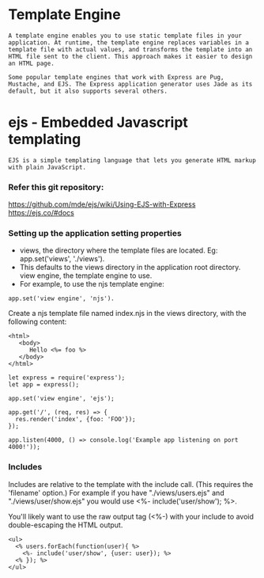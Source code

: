 
# Template Engine 
```
A template engine enables you to use static template files in your application. At runtime, the template engine replaces variables in a template file with actual values, and transforms the template into an HTML file sent to the client. This approach makes it easier to design an HTML page.
```

```
Some popular template engines that work with Express are Pug, Mustache, and EJS. The Express application generator uses Jade as its default, but it also supports several others.
```


# ejs - Embedded Javascript templating

```
EJS is a simple templating language that lets you generate HTML markup with plain JavaScript.

```

### Refer this git repository: 
<a>https://github.com/mde/ejs/wiki/Using-EJS-with-Express</a>
<a>https://ejs.co/#docs</a>


### Setting up the application setting properties
- views, the directory where the template files are located. Eg: app.set('views', './views'). 
- This defaults to the views directory in the application root directory.
view engine, the template engine to use. 
- For example, to use the njs template engine: 

```
app.set('view engine', 'njs').
```


Create a njs template file named index.njs in the views directory, with the following content:

```
<html>
   <body>
      Hello <%= foo %>
   </body>
</html>
```

```
let express = require('express');
let app = express();

app.set('view engine', 'ejs');

app.get('/', (req, res) => {
  res.render('index', {foo: 'FOO'});
});

app.listen(4000, () => console.log('Example app listening on port 4000!'));
```

### Includes
Includes are relative to the template with the include call. (This requires the 'filename' option.) For example if you have "./views/users.ejs" and "./views/user/show.ejs" you would use <%- include('user/show'); %>.

You'll likely want to use the raw output tag (<%-) with your include to avoid double-escaping the HTML output.
```
<ul>
  <% users.forEach(function(user){ %>
    <%- include('user/show', {user: user}); %>
  <% }); %>
</ul>
```
